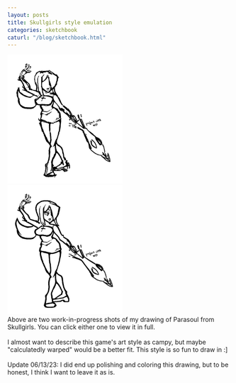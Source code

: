 ```yaml
---
layout: posts
title: Skullgirls style emulation
categories: sketchbook
caturl: "/blog/sketchbook.html"
---
```

<a href="/images/for-posts/parasoul_wip_1.png" target="_blank"><img src="/images/for-posts/parasoul_wip_1.png" width="260px"></a> <a href="/images/for-posts/parasoul_wip_2.png" target="_blank"><img src="/images/for-posts/parasoul_wip_2.png" width="260px"></a>
<br>Above are two work-in-progress shots of my drawing of Parasoul from Skullgirls. You can click either one to view it in full.
<br><br>I almost want to describe this game's art style as campy, but maybe "calculatedly warped" would be a better fit. This style is so fun to draw in :]
<br><br>Update 06/13/23: I did end up polishing and coloring this drawing, but to be honest, I think I want to leave it as is.